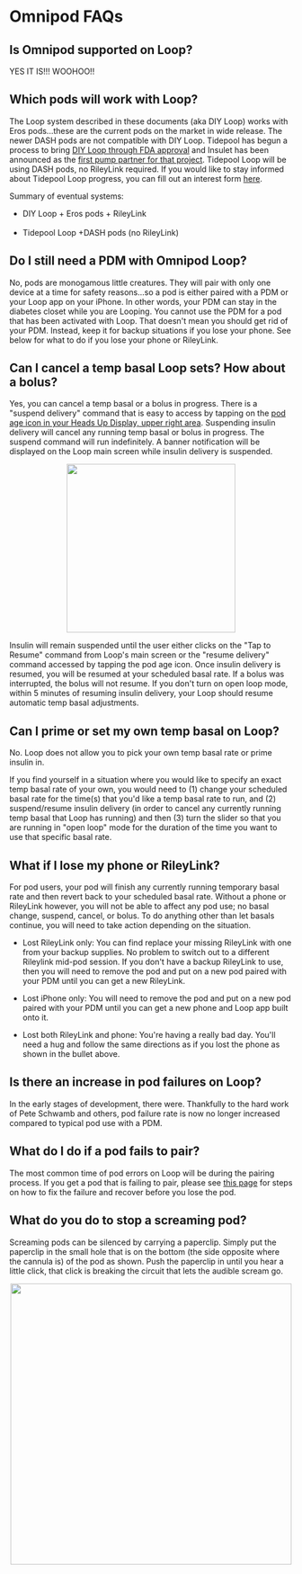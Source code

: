 # Omnipod FAQs

## Is Omnipod supported on Loop?

YES IT IS!!! WOOHOO!!

## Which pods will work with Loop?

The Loop system described in these documents (aka DIY Loop) works with Eros
pods...these are the current pods on the market in wide release. The newer DASH
pods are not compatible with DIY Loop. Tidepool has begun a process to bring
[DIY Loop through FDA approval](https://tidepool.org/blog/tidepool-delivering-loop)
and Insulet has been announced as the
[first pump partner for that project](https://diatribe.org/omnipod-first-insulin-pump-partner-tidepool-loop).
Tidepool Loop will be using DASH pods, no RileyLink required. If you would like
to stay informed about Tidepool Loop progress, you can fill out an interest form
[here](https://tidepool.org/loop).

Summary of eventual systems:

- DIY Loop + Eros pods + RileyLink</br></br>
- Tidepool Loop +DASH pods (no RileyLink)

## Do I still need a PDM with Omnipod Loop?

No, pods are monogamous little creatures. They will pair with only one device at
a time for safety reasons...so a pod is either paired with a PDM or your Loop
app on your iPhone. In other words, your PDM can stay in the diabetes closet
while you are Looping. You cannot use the PDM for a pod that has been activated
with Loop. That doesn't mean you should get rid of your PDM. Instead, keep it
for backup situations if you lose your phone. See below for what to do if you
lose your phone or RileyLink.

## Can I cancel a temp basal Loop sets? How about a bolus?

Yes, you can cancel a temp basal or a bolus in progress. There is a "suspend
delivery" command that is easy to access by tapping on the
[pod age icon in your Heads Up Display, upper right area](https://loopkit.github.io/loopdocs/operation/loop-settings/displays/#pod-age-omnipod-users).
Suspending insulin delivery will cancel any running temp basal or bolus in
progress. The suspend command will run indefinitely. A banner notification will
be displayed on the Loop main screen while insulin delivery is suspended.

<p align="center">
<img src="../img/pump-suspend-banner.png" width="300">
</p>

Insulin will remain suspended until the user either clicks on the "Tap to
Resume" command from Loop's main screen or the "resume delivery" command
accessed by tapping the pod age icon. Once insulin delivery is resumed, you will
be resumed at your scheduled basal rate. If a bolus was interrupted, the bolus
will not resume. If you don't turn on open loop mode, within 5 minutes of
resuming insulin delivery, your Loop should resume automatic temp basal
adjustments.

## Can I prime or set my own temp basal on Loop?

No. Loop does not allow you to pick your own temp basal rate or prime insulin
in.

If you find yourself in a situation where you would like to specify an exact
temp basal rate of your own, you would need to (1) change your scheduled basal
rate for the time(s) that you'd like a temp basal rate to run, and (2)
suspend/resume insulin delivery (in order to cancel any currently running temp
basal that Loop has running) and then (3) turn the slider so that you are
running in "open loop" mode for the duration of the time you want to use that
specific basal rate.

## What if I lose my phone or RileyLink?

For pod users, your pod will finish any currently running temporary basal rate
and then revert back to your scheduled basal rate. Without a phone or RileyLink
however, you will not be able to affect any pod use; no basal change, suspend,
cancel, or bolus. To do anything other than let basals continue, you will need
to take action depending on the situation.

- Lost RileyLink only: You can find replace your missing RileyLink with one from
  your backup supplies. No problem to switch out to a different Rileylink
  mid-pod session. If you don't have a backup RileyLink to use, then you will
  need to remove the pod and put on a new pod paired with your PDM until you can
  get a new RileyLink.

- Lost iPhone only: You will need to remove the pod and put on a new pod paired
  with your PDM until you can get a new phone and Loop app built onto it.

- Lost both RileyLink and phone: You're having a really bad day. You'll need a
  hug and follow the same directions as if you lost the phone as shown in the
  bullet above.

## Is there an increase in pod failures on Loop?

In the early stages of development, there were. Thankfully to the hard work of
Pete Schwamb and others, pod failure rate is now no longer increased compared to
typical pod use with a PDM.

## What do I do if a pod fails to pair?

The most common time of pod errors on Loop will be during the pairing process.
If you get a pod that is failing to pair, please see
[this page](https://loopkit.github.io/loopdocs/troubleshooting/pod-pairing/) for
steps on how to fix the failure and recover before you lose the pod.

## What do you do to stop a screaming pod?

Screaming pods can be silenced by carrying a paperclip. Simply put the paperclip
in the small hole that is on the bottom (the side opposite where the cannula is)
of the pod as shown. Push the paperclip in until you hear a little click, that
click is breaking the circuit that lets the audible scream go.

<p align="center">
<img src="../img/paperclip.jpg" width="500">
</p>
